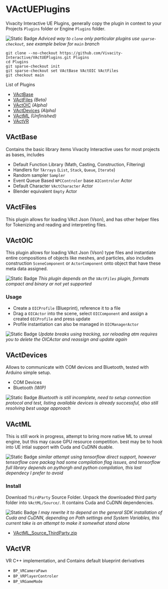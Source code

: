 # VActUEPlugins
Vivacity Interactive UE Plugins, generally copy the plugin in context to your Projects ``Plugins`` folder or Engine ``Plugins`` folder.

![Static Badge](https://img.shields.io/badge/Tip-green)
_Adviced way to ``clone`` only particular plugins use  ``sparse-checkout``, see example below for ``main`` branch_
```git-bash
git clone --no-checkout https://github.com/Vivacity-Interactive/VActUEPlugins.git Plugins
cd Plugins
git sparse-checkout init
git sparse-checkout set VActBase VActOIC VActFiles
git checkout main
```

List of Plugins
- [VActBase](#vactbase)
- [VActFiles](#vactfiles) _(Beta)_
- [VActOIC](#vactoic) _(Alpha)_
- [VActDevices](#vactdevices) _(Alpha)_
- [VActML](#vactml) _(Unfinished)_
- [VActVR](#vactml)

## VActBase
Contains the basic library items Vivacity Interactive uses for most projects as bases, includes
- Default Function Library (Math, Casting, Construction, Filtering)
- Handlers for ``TArrays`` (``List``, ``Stack``, ``Queue``, ``Iterate``)
- Random sampler ``Sampler``
- Event Queue Based ``NPCControler`` base ``AIControler`` Actor
- Default Character ``VActCharacter`` Actor
- Blender equivalent `Empty` Actor

## VActFiles
This plugin allows for loading VAct Json (Vson), and has other helper files for Tokenizing and reading and interpreting files.

## VActOIC
This plugin allows for loading VAct Json (Vson) type files and instantiate entire compositions of objects like meshes, and particles, also includes construction ``SceneComponent`` or ``ActorComponent`` onto object that have these meta data assigned.

![Static Badge](https://img.shields.io/badge/Important-purple)
_This plugin depends on the ``VActFiles`` plugin, formats compact and binary ar not yet supported_

### Usage
- Create a ``OICProfile`` (Blueprint), reference it to a file
- Drag a ``OICActor`` into the scene, select ``OICComponent`` and assign a created ``OICProfile`` and press update
- Profile instantiation can also be managed in ``OICManagerActor``

![Static Badge](https://img.shields.io/badge/Warning-yellow)
_Update breaks using tracking, sor reloading atm requires you to delete the OICActor and reassign and update again_

## VActDevices
Allows to communicate with COM devices and Bluetooth, tested with Arduino simple setup.
- COM Devices
- Bluetooth _(WIP)_

![Static Badge](https://img.shields.io/badge/Note-blue)
_Bluetooth is still incomplete, need to setup connection protocol and test, listing available devices is already successful, also still resolving best usage approach_

## VActML
This is still work in progress, attempt to bring more native ML to unreal engine, but this may cause GPU resource competition. best may be to hook into UE intial support with Cuda and CuDNN duable.

![Static Badge](https://img.shields.io/badge/Note-blue)
_similar attempt using tensorflow direct support, however tensorflow core packag had some compilation flag issues, and tensorflow full library depends on pythorgh and python compilation, this last dependecy I prefer to avoid_

### Install
Download ``ThirdParty`` Source Folder. Unpack the downloaded third party folder into ``VActML/Source/``. It contains Cuda and CuDNN dependencies.

![Static Badge](https://img.shields.io/badge/Note-blue)
_I may rewrite it to depend on the general SDK installation of Cuda and CuDNN, depending on Path settings and System Variables, this current take is an attempt to make it somewhat stand alone_

- [VActML_Source_ThirdParty.zip](https://drive.google.com/file/d/1gFahD7kSydta6d4YZs3LgYqo54lmAFfP/view?usp=sharing "ThirdParty zip file dependencies")

## VActVR
VR C++ implementation, and Contains default blueprint derivatives 
- ``BP_VRCameraPawn``
- ``BP_VRPlayerControler``
- ``BP_VRGameMode``